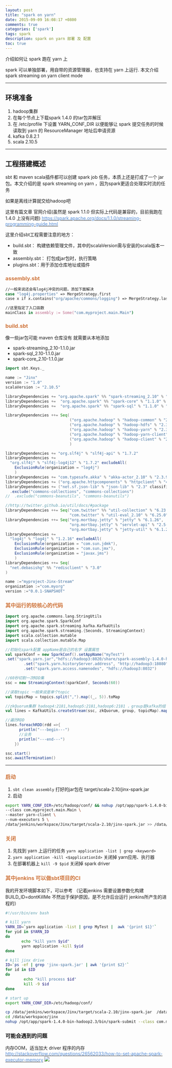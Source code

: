 ```yaml
---
layout: post
title: "spark on yarn"
date: 2015-09-09 16:08:17 +0800
comments: true
categories: ['spark']
tags: spark
description: spark on yarn 部署 及 配置
toc: true
---
```


介绍如何让 spark 跑在 yarn 上

<!--more-->

spark 可以单独部署，用自带的资源管理器，也支持在 yarn 上运行. 本文介绍 spark streaming on yarn client mode

---

## 环境准备

1. hadoop集群
2. 在每个节点上下载spark 1.4.0 的tar包并解压
3. 在 /etc/profile 下设置 YARN_CONF_DIR 以便能够让 spark 提交任务的时候读取到 yarn 的 ResourceManager 地址后申请资源
4. kafka 0.8.2.1
5. scala 2.10.5

---

## 工程搭建概述

sbt 和 maven scala插件都可以创建 spark job 任务，本质上还是打成了一个 jar 包。本文介绍的是 spark streaming on yarn ，因为spark更适合处理实时流的任务

如果是离线计算就交给hadoop吧

这里有篇文章 官网介绍(虽然是 spark 1.1.0 但实际上代码是兼容的，目前我跑在 1.4.0 上没有问题) [<font color="#528ad5">https://spark.apache.org/docs/1.1.0/streaming-programming-guide.html</font>](https://spark.apache.org/docs/1.1.0/streaming-programming-guide.html)

这里介绍sbt工程需要注意的地方：

* build.sbt： 构建依赖管理文件，其中的scalaVersion需与安装的scala版本一致
* assembly.sbt： 打包成jar包时，执行策略
* plugins.sbt：用于添加仓库地址或插件

### <font color="#cf753c">assembly.sbt</font>

``` bash
//一般来说还会有log4j冲突的问题，添加下面解决
case "log4j.properties" => MergeStrategy.first
case x if x.contains("org/apache/commons/logging") => MergeStrategy.last

//这里指定了入口函数
mainClass in assembly := Some("com.myproject.main.Main")
```

### <font color="#cf753c">build.sbt</font>

像一些jar包可能 maven 仓库没有 就需要从本地添加

* spark-streaming_2.10-1.1.0.jar
* spark-sql_2.10-1.1.0.jar
* spark-core_2.10-1.1.0.jar

``` scala
import sbt.Keys._

name := "Jinx"
version := "1.0"
scalaVersion := "2.10.5"

libraryDependencies += "org.apache.spark" %% "spark-streaming_2.10" % "1.1.0" % "provided" from  "file://" + baseDirectory.value + "/src/main/spark-lib/spark-streaming_2.10-1.1.0.jar"
libraryDependencies +=  "org.apache.spark" %% "spark-core" % "1.1.0" % "provided" from "file://" + baseDirectory.value + "/src/main/spark-lib/spark-core_2.10-1.1.0.jar"
libraryDependencies +=  "org.apache.spark" %% "spark-sql" % "1.1.0" % "provided" from "file://" + baseDirectory.value + "src/main/spark-lib/spark-sql_2.10-1.1.0.jar"

libraryDependencies ++= Seq(
                            ("org.apache.hadoop" % "hadoop-common" % "2.3.0").exclude("commons-httpclient", "commons-httpclient"),
                            ("org.apache.hadoop" % "hadoop-hdfs" % "2.3.0").exclude("commons-httpclient", "commons-httpclient"),
                            ("org.apache.hadoop" % "hadoop-yarn" % "2.3.0").exclude("commons-httpclient", "commons-httpclient"),
                            ("org.apache.hadoop" % "hadoop-yarn-client" % "2.3.0").exclude("commons-httpclient", "commons-httpclient"),
                            ("org.apache.hadoop" % "hadoop-client" % "2.3.0").exclude("commons-httpclient", "commons-httpclient")
                            )

libraryDependencies += "org.slf4j" % "slf4j-api" % "1.7.2"
libraryDependencies +=
  "org.slf4j" % "slf4j-log4j12" % "1.7.2" excludeAll(
    ExclusionRule(organization = "log4j")
    )
libraryDependencies += "com.typesafe.akka" % "akka-actor_2.10" % "2.3.9"
libraryDependencies += ("org.apache.httpcomponents" % "httpclient" % "4.3.2")
libraryDependencies += ("net.sf.json-lib" % "json-lib" % "2.3" classifier "jdk15")
  .exclude("commons-collections", "commons-collections")
//  .exclude("commons-beanutils", "commons-beanutils")

//http://twitter.github.io/util/docs/#package
libraryDependencies ++= Seq("com.twitter" %% "util-collection" % "6.23.0",
                            "com.twitter" % "util-eval_2.10" % "6.25.0")
libraryDependencies ++= Seq("org.mortbay.jetty" % "jetty" % "6.1.26",
                            "org.mortbay.jetty" % "servlet-api" % "2.5-20081211",
                            "org.mortbay.jetty" % "jetty-util" % "6.1.25")
libraryDependencies +=
  "log4j" % "log4j" % "1.2.16" excludeAll(
    ExclusionRule(organization = "com.sun.jdmk"),
    ExclusionRule(organization = "com.sun.jmx"),
    ExclusionRule(organization = "javax.jms")
    )
libraryDependencies ++= Seq(
  "net.debasishg" %% "redisclient" % "3.0"
)

name :="myproject-Jinx-Stream"
organization :="com.myorg"
version :="0.0.1-SNAPSHOT"

```

### <font color="#cf753c">其中运行的较核心的代码</font>

``` scala
import org.apache.commons.lang.StringUtils
import org.apache.spark.SparkConf
import org.apache.spark.streaming.kafka.KafkaUtils
import org.apache.spark.streaming.{Seconds, StreamingContext}
import scala.collection.mutable
import scala.collection.mutable.Map

//初始化spark配置 appName是自己的名字 设置属性
val sparkConf = new SparkConf().setAppName("myTest")
.set("spark.yarn.jar","hdfs://hadoop3:8020/share/spark-assembly-1.4.0-hadoop2.3.0.jar")
        .set("spark.yarn.historyServer.address", "http://hadoop3:18080")
        .set("spark.yarn.access.namenodes", "hdfs://hadoop3:8032")

//60秒切割一次RDD集
ssc = new StreamingContext(sparkConf, Seconds(60))

//读取topic 一般来说是单个topic
val topicMap = topics.split(",").map((_, 5)).toMap

//zkQuorum集群 hadoop4:2181,hadoop5:2181,hadoop6:2181 ，group是kafka的组
val lines = KafkaUtils.createStream(ssc, zkQuorum, group, topicMap).map(_._2)

//遍历RDD
lines.foreachRDD(rdd =>{
      println("---begin---")
      //业务
      println("---end---")
    })

ssc.start()
ssc.awaitTermination()

```
---

### <font color="#cf753c">启动</font>

1. `sbt clean assembly` 打好的jar包在 target/scala-2.10/jinx-spark.jar
2. 启动

``` bash
export YARN_CONF_DIR=/etc/hadoop/conf/ && nohup /opt/app/spark-1.4.0-bin-hadoop2.3/bin/spark-submit \
--class com.myproject.main.Main \
--master yarn-client \
--num-executors 5 \
/data/jenkins/workspace/Jinx/target/scala-2.10/jinx-spark.jar >> /data/jenkins/workspace/Jinx/jinx-run.log &
```

### <font color="#cf753c">关闭</font>

1. 先找到 yarn 上运行的任务 ` yarn application -list | grep <keyword> `
2. ` yarn application -kill <$applicationId> ` 关闭掉 yarn应用、执行器
3. 在部署机器上 `kill -9 $pid` 关闭掉 spark driver

### <font color="#cf753c">其中jenkins 可以做sbt项目的CI</font>

我的开发环境脚本如下，可以参考 （记着jenkins 需要设置参数化构建 BUILD_ID=dontKillMe 不然出于保护原因，是不允许后台运行 jenkins所产生的进程的）

``` bash
#!/usr/bin/env bash

# kill yarn
YARN_ID=`yarn application -list | grep MyTest |  awk '{print $1}'`
for yid in $YARN_ID
do
       echo "kill yarn $yid"
       yarn application -kill $yid
done

# kill jinx drive
ID=`ps -ef | grep 'jinx-spark.jar' | awk '{print $2}'`
for id in $ID
do
        echo "kill process $id"
        kill -9 $id
done

# start up
export YARN_CONF_DIR=/etc/hadoop/conf/

cp /data/jenkins/workspace/Jinx/target/scala-2.10/jinx-spark.jar  /data/workspace/jinx
cd /data/workspace/jinx
nohup /opt/app/spark-1.4.0-bin-hadoop2.3/bin/spark-submit --class com.myproject.main.Main --master yarn-client --num-executors 5 /data/jenkins/workspace/Jinx/target/scala-2.10/jinx-spark.jar >> /data/jenkins/workspace/Jinx/jinx-run.log 2>&1 &
```

### 可能会遇到的问题

内存OOM，适当加大 driver 程序的内存
[<font color="#528ad5">http://stackoverflow.com/questions/26562033/how-to-set-apache-spark-executor-memory</font>](http://stackoverflow.com/questions/26562033/how-to-set-apache-spark-executor-memory)
![](/images/spark/20150909/1.png)
